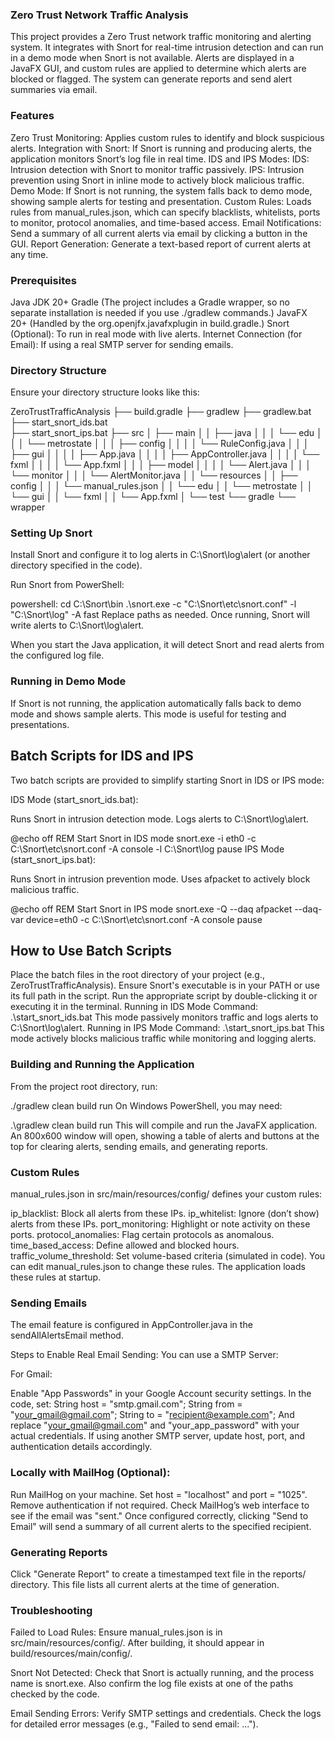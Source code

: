 ### Zero Trust Network Traffic Analysis
This project provides a Zero Trust network traffic monitoring and alerting system. It integrates with Snort for real-time intrusion detection and can run in a demo mode when Snort is not available. Alerts are displayed in a JavaFX GUI, and custom rules are applied to determine which alerts are blocked or flagged. The system can generate reports and send alert summaries via email.

### Features
Zero Trust Monitoring: Applies custom rules to identify and block suspicious alerts.
Integration with Snort: If Snort is running and producing alerts, the application monitors Snort’s log file in real time.
IDS and IPS Modes:
IDS: Intrusion detection with Snort to monitor traffic passively.
IPS: Intrusion prevention using Snort in inline mode to actively block malicious traffic.
Demo Mode: If Snort is not running, the system falls back to demo mode, showing sample alerts for testing and presentation.
Custom Rules: Loads rules from manual_rules.json, which can specify blacklists, whitelists, ports to monitor, protocol anomalies, and time-based access.
Email Notifications: Send a summary of all current alerts via email by clicking a button in the GUI.
Report Generation: Generate a text-based report of current alerts at any time.
### Prerequisites
Java JDK 20+
Gradle (The project includes a Gradle wrapper, so no separate installation is needed if you use ./gradlew commands.)
JavaFX 20+ (Handled by the org.openjfx.javafxplugin in build.gradle.)
Snort (Optional): To run in real mode with live alerts.
Internet Connection (for Email): If using a real SMTP server for sending emails.
### Directory Structure
Ensure your directory structure looks like this:


ZeroTrustTrafficAnalysis
├── build.gradle
├── gradlew
├── gradlew.bat
├── start_snort_ids.bat        
├── start_snort_ips.bat 
├── src
│   ├── main
│   │   ├── java
│   │   │   └── edu
│   │   │       └── metrostate
│   │   │           ├── config
│   │   │           │   └── RuleConfig.java
│   │   │           ├── gui
│   │   │           │   ├── App.java
│   │   │           │   ├── AppController.java
│   │   │           │   └── fxml
│   │   │           │       └── App.fxml
│   │   │           ├── model
│   │   │           │   └── Alert.java
│   │   │           └── monitor
│   │   │               └── AlertMonitor.java
│   │   └── resources
│   │       ├── config
│   │       │   └── manual_rules.json
│   │       └── edu
│   │           └── metrostate
│   │               └── gui
│   │                   └── fxml
│   │                       └── App.fxml
│   └── test
└── gradle
    └── wrapper
### Setting Up Snort
Install Snort and configure it to log alerts in C:\Snort\log\alert (or another directory specified in the code).

Run Snort from PowerShell:

powershell:
cd C:\Snort\bin
.\snort.exe -c "C:\Snort\etc\snort.conf" -l "C:\Snort\log" -A fast
Replace paths as needed. Once running, Snort will write alerts to C:\Snort\log\alert.

When you start the Java application, it will detect Snort and read alerts from the configured log file.

### Running in Demo Mode
If Snort is not running, the application automatically falls back to demo mode and shows sample alerts. This mode is useful for testing and presentations.

## Batch Scripts for IDS and IPS
Two batch scripts are provided to simplify starting Snort in IDS or IPS mode:

IDS Mode (start_snort_ids.bat):

Runs Snort in intrusion detection mode.
Logs alerts to C:\Snort\log\alert.

@echo off
REM Start Snort in IDS mode
snort.exe -i eth0 -c C:\Snort\etc\snort.conf -A console -l C:\Snort\log
pause
IPS Mode (start_snort_ips.bat):

Runs Snort in intrusion prevention mode.
Uses afpacket to actively block malicious traffic.

@echo off
REM Start Snort in IPS mode
snort.exe -Q --daq afpacket --daq-var device=eth0 -c C:\Snort\etc\snort.conf -A console
pause

## How to Use Batch Scripts
Place the batch files in the root directory of your project (e.g., ZeroTrustTrafficAnalysis).
Ensure Snort's executable is in your PATH or use its full path in the script.
Run the appropriate script by double-clicking it or executing it in the terminal.
Running in IDS Mode
Command:
.\start_snort_ids.bat
This mode passively monitors traffic and logs alerts to C:\Snort\log\alert.
Running in IPS Mode
Command:
.\start_snort_ips.bat
This mode actively blocks malicious traffic while monitoring and logging alerts.

### Building and Running the Application
From the project root directory, run:

./gradlew clean build run
On Windows PowerShell, you may need:

.\gradlew clean build run
This will compile and run the JavaFX application. An 800x600 window will open, showing a table of alerts and buttons at the top for clearing alerts, sending emails, and generating reports.

### Custom Rules
manual_rules.json in src/main/resources/config/ defines your custom rules:

ip_blacklist: Block all alerts from these IPs.
ip_whitelist: Ignore (don’t show) alerts from these IPs.
port_monitoring: Highlight or note activity on these ports.
protocol_anomalies: Flag certain protocols as anomalous.
time_based_access: Define allowed and blocked hours.
traffic_volume_threshold: Set volume-based criteria (simulated in code).
You can edit manual_rules.json to change these rules. The application loads these rules at startup.

### Sending Emails
The email feature is configured in AppController.java in the sendAllAlertsEmail method.

Steps to Enable Real Email Sending:
You can use a SMTP Server:

For Gmail:

Enable "App Passwords" in your Google Account security settings.
In the code, set:
String host = "smtp.gmail.com";
String from = "your_gmail@gmail.com";
String to = "recipient@example.com";
And replace "your_gmail@gmail.com" and "your_app_password" with your actual credentials.
If using another SMTP server, update host, port, and authentication details accordingly.

###  Locally with MailHog (Optional):

Run MailHog on your machine.
Set host = "localhost" and port = "1025".
Remove authentication if not required.
Check MailHog’s web interface to see if the email was "sent."
Once configured correctly, clicking "Send to Email" will send a summary of all current alerts to the specified recipient.

### Generating Reports
Click "Generate Report" to create a timestamped text file in the reports/ directory. This file lists all current alerts at the time of generation.

### Troubleshooting
Failed to Load Rules:
Ensure manual_rules.json is in src/main/resources/config/. After building, it should appear in build/resources/main/config/.

Snort Not Detected:
Check that Snort is actually running, and the process name is snort.exe. Also confirm the log file exists at one of the paths checked by the code.

Email Sending Errors: Verify SMTP settings and credentials. Check the logs for detailed error messages (e.g., "Failed to send email: ...").
